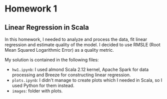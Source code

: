 # Homework 1

## Linear Regression in Scala

In this homework, I needed to analyze and process the data, fit linear regression and estimate quality of the model. I decided to use RMSLE (Root Mean Squared Logarithmic Error) as a quality metric.

My solution is contained in the following files:

* `hw1.ipynb`: I used almond Scala 2.12 kernel, Apache Spark for data processing and Breeze for constructing linear regression.
* `plots.ipynb`: I didn't manage to create plots which I needed in Scala, so I used Python for them instead.
* `images`: folder with plots.
